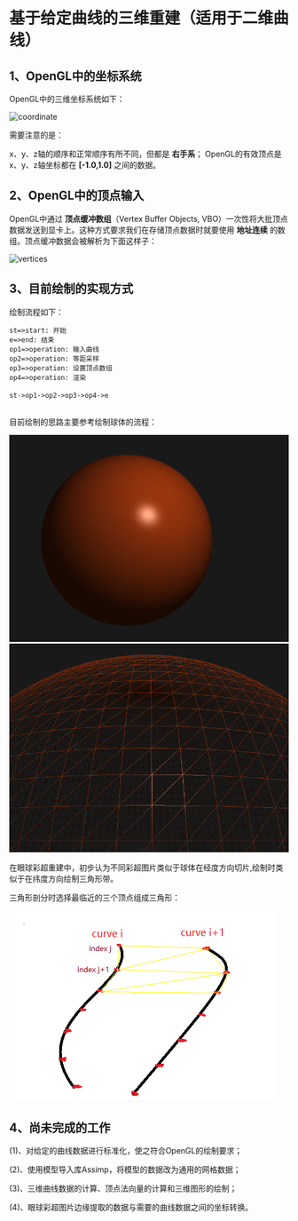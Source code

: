 # 基于给定曲线的三维重建（适用于二维曲线） #
  
## 1、OpenGL中的坐标系统 ##
  
OpenGL中的三维坐标系统如下：

![coordinate](https://learnopengl-cn.github.io/img/01/08/coordinate_systems_right_handed.png )

需要注意的是：

x、y、z轴的顺序和正常顺序有所不同，但都是 **右手系**；
OpenGL的有效顶点是x、y、z轴坐标都在 __[-1.0,1.0]__ 之间的数据。
  
## 2、OpenGL中的顶点输入 ##
  
OpenGL中通过 **顶点缓冲数组**（Vertex Buffer Objects, VBO）一次性将大批顶点数据发送到显卡上。这种方式要求我们在存储顶点数据时就要使用 **地址连续** 的数组。顶点缓冲数据会被解析为下面这样子：

![vertices](https://learnopengl-cn.github.io/img/01/04/vertex_attribute_pointer.png )
  
## 3、目前绘制的实现方式 ##
  
绘制流程如下：

```flow
st=>start: 开始
e=>end: 结束
op1=>operation: 输入曲线
op2=>operation: 等距采样
op3=>operation: 设置顶点数组
op4=>operation: 渲染
  
st->op1->op2->op3->op4->e
  
```

目前绘制的思路主要参考绘制球体的流程：

![](sphere.bmp?0.7034586308277042 )  
![](sphere_line.bmp?0.6278307409621533 )  

在眼球彩超重建中，初步认为不同彩超图片类似于球体在经度方向切片,绘制时类似于在纬度方向绘制三角形带。

三角形剖分时选择最临近的三个顶点组成三角形：

![](triangulation.png?0.6261398235197682 )  
  
## 4、尚未完成的工作 ##
  
(1)、对给定的曲线数据进行标准化，使之符合OpenGL的绘制要求；

(2)、使用模型导入库Assimp，将模型的数据改为通用的网格数据；

(3)、三维曲线数据的计算、顶点法向量的计算和三维图形的绘制；

(4)、眼球彩超图片边缘提取的数据与需要的曲线数据之间的坐标转换。
